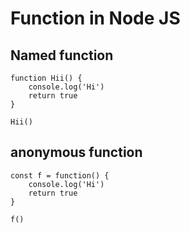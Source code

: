 # Function in Node JS

## Named function


```
function Hii() { 
    console.log('Hi')
    return true
}

Hii()
```

##  anonymous function

```
const f = function() { 
    console.log('Hi')
    return true
}

f()

```

